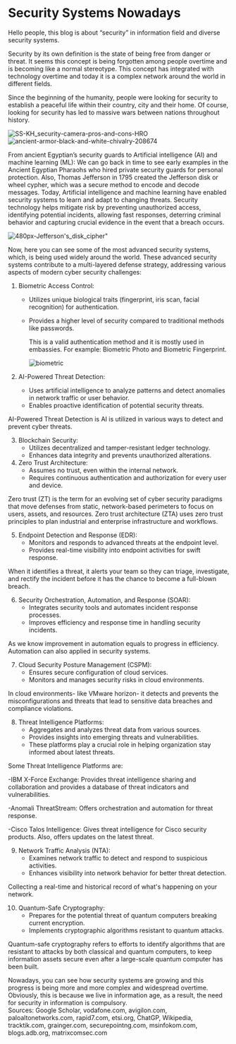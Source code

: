 
# Security Systems Nowadays 

Hello people, this blog is about “security” in information field and diverse security systems.

Security by its own definition is the state of being free from danger or threat. It seems this concept is being forgotten among people overtime and is becoming like a normal stereotype. This concept has integrated with technology overtime and today it is a complex network around the world in different fields.

Since the beginning of the humanity, people were looking for security to establish a peaceful life within their country, city and their home. Of course, looking for security has led to massive wars between nations throughout history.

![SS-KH_security-camera-pros-and-cons-HRO](https://github.com/23W-GBAC/SinaNajafi1/assets/148863702/c9f4c82b-66fe-410f-80c6-32244d8a2bb7)
![ancient-armor-black-and-white-chivalry-208674](https://github.com/23W-GBAC/SinaNajafi1/assets/148863702/23580bfe-8bdd-4181-896d-a5b60f630c76)

From ancient Egyptian’s security guards to Artificial intelligence (AI) and machine learning (ML):
We can go back in time to see early examples in the Ancient Egyptian Pharaohs who hired private security guards for personal protection. Also, Thomas Jefferson in 1795 created the Jefferson disk or wheel cypher, which was a secure method to encode and decode messages. Today, Artificial intelligence and machine learning have enabled security systems to learn and adapt to changing threats. Security technology helps mitigate risk by preventing unauthorized access, identifying potential incidents, allowing fast responses, deterring criminal behavior and capturing crucial evidence in the event that a breach occurs.

![480px-Jefferson's_disk_cipher](https://github.com/23W-GBAC/SinaNajafi1/assets/148863702/738f3f04-32e6-4b69-b3c9-897360a37884)"

Now, here you can see some of the most advanced security systems, which, is being used widely around the world. These advanced security systems contribute to a multi-layered defense strategy, addressing various aspects of modern cyber security challenges:
1. Biometric Access Control:
   - Utilizes unique biological traits (fingerprint, iris scan, facial recognition) for authentication.
   - Provides a higher level of security compared to traditional methods like passwords.
     
     This is a valid authentication method and it is mostly used in embassies. For example: Biometric Photo and Biometric Fingerprint.

     ![biometric](https://github.com/23W-GBAC/SinaNajafi1/assets/148863702/4068f61f-62be-4792-944c-9255dd8ec153)

     
2. AI-Powered Threat Detection:
   - Uses artificial intelligence to analyze patterns and detect anomalies in network traffic or user behavior.
   - Enables proactive identification of potential security threats.
     
AI-Powered Threat Detection is AI is utilized in various ways to detect and prevent cyber threats.

3. Blockchain Security:
   - Utilizes decentralized and tamper-resistant ledger technology.
   - Enhances data integrity and prevents unauthorized alterations.
4. Zero Trust Architecture:
   - Assumes no trust, even within the internal network.
   - Requires continuous authentication and authorization for every user and device.
     
Zero trust (ZT) is the term for an evolving set of cyber security paradigms that move defenses from static, network-based perimeters to focus on users, assets, and resources. Zero trust architecture (ZTA) uses zero trust principles to plan industrial and enterprise infrastructure and workflows.

5. Endpoint Detection and Response (EDR):
   - Monitors and responds to advanced threats at the endpoint level.
   - Provides real-time visibility into endpoint activities for swift response.
     
When it identifies a threat, it alerts your team so they can triage, investigate, and rectify the incident before it has the chance to become a full-blown breach.

6. Security Orchestration, Automation, and Response (SOAR):
   - Integrates security tools and automates incident response processes.
   - Improves efficiency and response time in handling security incidents.
     
As we know improvement in automation equals to progress in efficiency. Automation can also applied in security systems.

7. Cloud Security Posture Management (CSPM):
   - Ensures secure configuration of cloud services.
   - Monitors and manages security risks in cloud environments.
     
In cloud environments- like VMware horizon- it detects and prevents the misconfigurations and threats that lead to sensitive data breaches and compliance violations.

8. Threat Intelligence Platforms:
   - Aggregates and analyzes threat data from various sources.
   - Provides insights into emerging threats and vulnerabilities.
   - These platforms play a crucial role in helping organization stay informed about latest threats.
   
Some Threat Intelligence Platforms are:

   -IBM X-Force Exchange: Provides threat intelligence sharing and collaboration and provides a database of threat indicators and vulnerabilities.
   
   -Anomali ThreatStream: Offers orchestration and automation for threat response.
   
   -Cisco Talos Intelligence: Gives threat intelligence for Cisco security products. Also, offers updates on the latest threat.
   
9. Network Traffic Analysis (NTA):
   - Examines network traffic to detect and respond to suspicious activities.
   - Enhances visibility into network behavior for better threat detection.
   
Collecting a real-time and historical record of what's happening on your network.

10. Quantum-Safe Cryptography:
    - Prepares for the potential threat of quantum computers breaking current encryption.
    - Implements cryptographic algorithms resistant to quantum attacks.
    
Quantum-safe cryptography refers to efforts to identify algorithms that are resistant to attacks by both classical and quantum computers, to keep information assets secure even after a large-scale quantum computer has been built.

Nowadays, you can see how security systems are growing and this progress is being more and more complex and widespread overtime. Obviously, this is because we live in information age, as a result, the need for security in information is compulsory.  
Sources: Google Scholar, vodafone.com, avigilon.com, paloaltonetworks.com, rapid7.com, etsi.org, ChatGP, Wikipedia, tracktik.com, grainger.com, securepointng.com, msinfokom.com, blogs.adb.org, matrixcomsec.com
